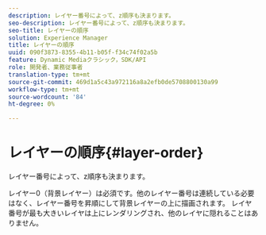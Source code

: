 ```yaml
---
description: レイヤー番号によって、z順序も決まります。
seo-description: レイヤー番号によって、z順序も決まります。
seo-title: レイヤーの順序
solution: Experience Manager
title: レイヤーの順序
uuid: 090f3873-8355-4b11-b05f-f34c74f02a5b
feature: Dynamic Mediaクラシック，SDK/API
role: 開発者、業務従事者
translation-type: tm+mt
source-git-commit: 469d1a5c43a972116a8a2efb0de5708800130a99
workflow-type: tm+mt
source-wordcount: '84'
ht-degree: 0%

---
```



# レイヤーの順序{#layer-order}

レイヤー番号によって、z順序も決まります。

レイヤー0（背景レイヤー）は必須です。他のレイヤー番号は連続している必要はなく、レイヤー番号を昇順にして背景レイヤーの上に描画されます。 レイヤ番号が最も大きいレイヤは上にレンダリングされ、他のレイヤに隠れることはありません。
